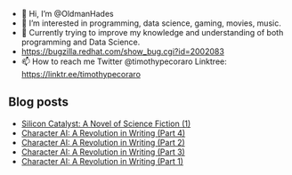 - 👋 Hi, I’m @OldmanHades
- 👀 I’m interested in programming, data science, gaming, movies, music.
- 🌱 Currently trying to improve my knowledge and understanding of both programming and Data Science.
- https://bugzilla.redhat.com/show_bug.cgi?id=2002083
- 📫 How to reach me Twitter @timothypecoraro
Linktree: https://linktr.ee/timothypecoraro

## Blog posts
<!-- BLOG-POST-LIST:START -->
- [Silicon Catalyst: A Novel of Science Fiction &lpar;1&rpar;](https://medium.com/@timothypecoraro/silicon-catalyst-a-novel-of-science-fiction-1-4f9116d8d684?source=rss-5097f5c9b801------2)
- [Character AI: A Revolution in Writing &lpar;Part 4&rpar;](https://medium.com/data-driven-fiction/character-ai-a-revolution-in-writing-part-4-4630f81a83d4?source=rss-5097f5c9b801------2)
- [Character AI: A Revolution in Writing &lpar;Part 2&rpar;](https://medium.com/data-driven-fiction/character-ai-a-revolution-in-writing-ee08e3784f28?source=rss-5097f5c9b801------2)
- [Character AI: A Revolution in Writing &lpar;Part 3&rpar;](https://medium.com/data-driven-fiction/character-ai-a-writing-revolution-823351c300df?source=rss-5097f5c9b801------2)
- [Character AI: A Revolution in Writing &lpar;Part 1&rpar;](https://medium.com/data-driven-fiction/character-ai-a-revolution-in-writing-c33a362858b7?source=rss-5097f5c9b801------2)
<!-- BLOG-POST-LIST:END -->
